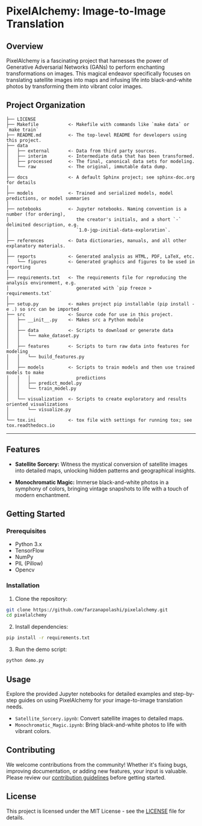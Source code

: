 # PixelAlchemy: Image-to-Image Translation

## Overview

PixelAlchemy is a fascinating project that harnesses the power of Generative Adversarial Networks (GANs) to perform enchanting transformations on images. This magical endeavor specifically focuses on translating satellite images into maps and infusing life into black-and-white photos by transforming them into vibrant color images.

Project Organization
------------

    ├── LICENSE
    ├── Makefile           <- Makefile with commands like `make data` or `make train`
    ├── README.md          <- The top-level README for developers using this project.
    ├── data
    │   ├── external       <- Data from third party sources.
    │   ├── interim        <- Intermediate data that has been transformed.
    │   ├── processed      <- The final, canonical data sets for modeling.
    │   └── raw            <- The original, immutable data dump.
    │
    ├── docs               <- A default Sphinx project; see sphinx-doc.org for details
    │
    ├── models             <- Trained and serialized models, model predictions, or model summaries
    │
    ├── notebooks          <- Jupyter notebooks. Naming convention is a number (for ordering),
    │                         the creator's initials, and a short `-` delimited description, e.g.
    │                         `1.0-jqp-initial-data-exploration`.
    │
    ├── references         <- Data dictionaries, manuals, and all other explanatory materials.
    │
    ├── reports            <- Generated analysis as HTML, PDF, LaTeX, etc.
    │   └── figures        <- Generated graphics and figures to be used in reporting
    │
    ├── requirements.txt   <- The requirements file for reproducing the analysis environment, e.g.
    │                         generated with `pip freeze > requirements.txt`
    │
    ├── setup.py           <- makes project pip installable (pip install -e .) so src can be imported
    ├── src                <- Source code for use in this project.
    │   ├── __init__.py    <- Makes src a Python module
    │   │
    │   ├── data           <- Scripts to download or generate data
    │   │   └── make_dataset.py
    │   │
    │   ├── features       <- Scripts to turn raw data into features for modeling
    │   │   └── build_features.py
    │   │
    │   ├── models         <- Scripts to train models and then use trained models to make
    │   │   │                 predictions
    │   │   ├── predict_model.py
    │   │   └── train_model.py
    │   │
    │   └── visualization  <- Scripts to create exploratory and results oriented visualizations
    │       └── visualize.py
    │
    └── tox.ini            <- tox file with settings for running tox; see tox.readthedocs.io


--------



## Features

- **Satellite Sorcery:** Witness the mystical conversion of satellite images into detailed maps, unlocking hidden patterns and geographical insights.

- **Monochromatic Magic:** Immerse black-and-white photos in a symphony of colors, bringing vintage snapshots to life with a touch of modern enchantment.

## Getting Started

### Prerequisites

- Python 3.x
- TensorFlow
- NumPy
- PIL (Pillow)
- Opencv
  
### Installation

1. Clone the repository:

```bash
git clone https://github.com/farzanapolashi/pixelalchemy.git
cd pixelalchemy
```

2. Install dependencies:

```bash
pip install -r requirements.txt
```

3. Run the demo script:

```bash
python demo.py
```

## Usage

Explore the provided Jupyter notebooks for detailed examples and step-by-step guides on using PixelAlchemy for your image-to-image translation needs.

- `Satellite_Sorcery.ipynb`: Convert satellite images to detailed maps.
- `Monochromatic_Magic.ipynb`: Bring black-and-white photos to life with vibrant colors.

## Contributing

We welcome contributions from the community! Whether it's fixing bugs, improving documentation, or adding new features, your input is valuable. Please review our [contribution guidelines](CONTRIBUTING.md) before getting started.

## License

This project is licensed under the MIT License - see the [LICENSE](LICENSE) file for details.

